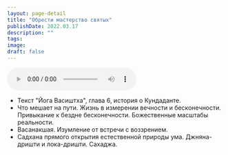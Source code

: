 ```yaml
---
layout: page-detail
title: "Обрести мастерство святых"
publishDate: 2022.03.17
description: ""
tags:
image:
draft: false
---
```


<audio title="2022.03.17 - Обрести мастерство святых.mp3" src="/upload/iblock/734/7347bacc61de9508233308383b6b0f50.mp3" controls=""></audio>

* Текст "Йога Васиштха", глава 6, история о Кундаданте.
* Что мешает на пути. Жизнь в измерении вечности и бесконечности. Привыкание к бездне бесконечности. Божественные масштабы реальности.
* Васанакшая. Изумление от встречи с воззрением.
* Садхана прямого открытия естественной природы ума. Джняна-дришти и лока-дришти. Сахаджа.

  

